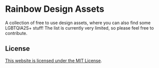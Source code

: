 # Rainbow Design Assets
A collection of free to use design assets, where you can also find some LGBTQIA2S+ stuff! The list is currently very limited, so please feel free to contribute.

## License
[This website is licensed under the MIT License](LICENSE).
